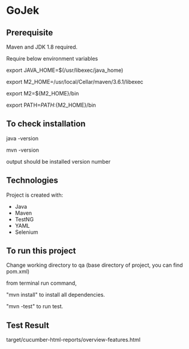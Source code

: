 # GoJek

Prerequisite
----------------
Maven and JDK 1.8 required.

Require below environment variables

export JAVA_HOME=$(/usr/libexec/java_home)

export M2_HOME=/usr/local/Cellar/maven/3.6.1/libexec

export M2=${M2_HOME}/bin

export PATH=${PATH}:${M2_HOME}/bin

To check installation
--------------------------
java -version

mvn -version

output should be installed version number

Technologies
------------------------------
Project is created with:
* Java
* Maven
* TestNG
* YAML
* Selenium

To run this project
-----------------------------
Change working directory to qa (base directory of project, you can find pom.xml)

from terminal run command,

"mvn install" to install all dependencies.

"mvn -test" to run test.

Test Result
------------------------
target/cucumber-html-reports/overview-features.html



